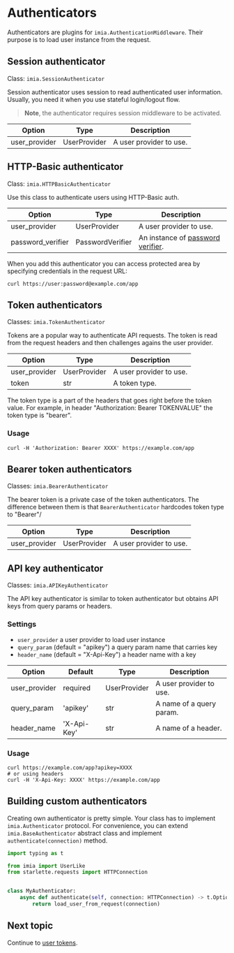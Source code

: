 # Authenticators

Authenticators are plugins for `imia.AuthenticationMiddleware`. Their purpose is to load user instance from the request.

## Session authenticator

Class: `imia.SessionAuthenticator`

Session authenticator uses session to read authenticated user information. Usually, you need it when you use stateful
login/logout flow.

> **Note**, the authenticator requires session middleware to be activated.

| Option | Type | Description |
|---------|-----|-------------|
|user_provider | UserProvider | A user provider to use.|

## HTTP-Basic authenticator

Class: `imia.HTTPBasicAuthenticator`

Use this class to authenticate users using HTTP-Basic auth.

| Option | Type | Description |
|---------|-----|-------------|
|user_provider | UserProvider | A user provider to use.|
|password_verifier | PasswordVerifier | An instance of [password verifier](./password_verification.md).|

When you add this authenticator you can access protected area by specifying credentials in the request URL:

```shell
curl https://user:password@example.com/app
```

## Token authenticators

Classes: `imia.TokenAuthenticator`

Tokens are a popular way to authenticate API requests. The token is read from the request headers and then challenges
agains the user provider.

| Option | Type | Description |
|---------|-----|-------------|
|user_provider | UserProvider | A user provider to use.|
|token | str | A token type.|

The token type is a part of the headers that goes right before the token value. For example, in header "Authorization:
Bearer TOKENVALUE" the token type is "bearer".

### Usage

```shell
curl -H 'Authorization: Bearer XXXX' https://example.com/app
```

## Bearer token authenticators

Classes: `imia.BearerAuthenticator`

The bearer token is a private case of the token authenticators. The difference between them is
that `BearerAuthenticator`
hardcodes token type to "Bearer"/

| Option | Type | Description |
|---------|-----|-------------|
|user_provider | UserProvider | A user provider to use.|

## API key authenticator

Classes: `imia.APIKeyAuthenticator`

The API key authenticator is similar to token authenticator but obtains API keys from query params or headers.

### Settings

* `user_provider` a user provider to load user instance
* `query_param` (default = "apikey") a query param name that carries key
* `header_name` (default = "X-Api-Key") a header name with a key

| Option | Default | Type | Description |
|---------|--------|------|-------------|
|user_provider | required | UserProvider | A user provider to use.|
|query_param | 'apikey' | str | A name of a query param.|
|header_name | 'X-Api-Key' |  str | A name of a header.|

### Usage

```shell
curl https://example.com/app?apikey=XXXX
# or using headers
curl -H 'X-Api-Key: XXXX' https://example.com/app
```

## Building custom authenticators

Creating own authenticator is pretty simple. Your class has to implement `imia.Authenticator` protocol. For convenience,
you can extend `imia.BaseAuthenticator` abstract class and implement `authenticate(connection)` method.

```python
import typing as t

from imia import UserLike
from starlette.requests import HTTPConnection


class MyAuthenticator:
    async def authenticate(self, connection: HTTPConnection) -> t.Optional[UserLike]:
        return load_user_from_request(connection)
```

## Next topic

Continue to [user tokens](user_token.md).
